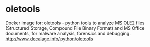 # oletools
Docker image for: oletools - python tools to analyze MS OLE2 files (Structured Storage, Compound File Binary Format) and MS Office documents, for malware analysis, forensics and debugging. http://www.decalage.info/python/oletools

